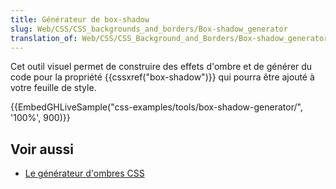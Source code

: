 ```yaml
---
title: Générateur de box-shadow
slug: Web/CSS/CSS_backgrounds_and_borders/Box-shadow_generator
translation_of: Web/CSS/CSS_Background_and_Borders/Box-shadow_generator
---
```


Cet outil visuel permet de construire des effets d'ombre et de générer du code pour la propriété {{cssxref("box-shadow")}} qui pourra être ajouté à votre feuille de style.

{{EmbedGHLiveSample("css-examples/tools/box-shadow-generator/", '100%', 900)}}

## Voir aussi

- [Le générateur d'ombres CSS](https://cssgenerator.org/box-shadow-css-generator.html)
